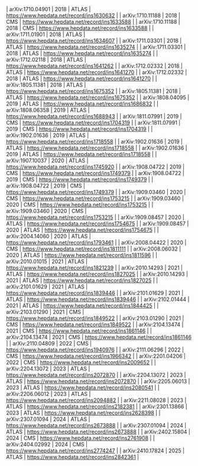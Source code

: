 | arXiv:1710.04901 | 2018 | ATLAS | https://www.hepdata.net/record/ins1630632 |
| arXiv:1710.11188 | 2018 | CMS   | https://www.hepdata.net/record/ins1633588 |
| arXiv:1710.11188 | 2018 | CMS   | https://www.hepdata.net/record/ins1633588 |
| arXiv:1711.01901 | 2018 | ATLAS | https://www.hepdata.net/record/ins1634607 |
| arXiv:1711.03301 | 2018 | ATLAS | https://www.hepdata.net/record/ins1635274 |
| arXiv:1711.03301 | 2018 | ATLAS | https://www.hepdata.net/record/ins1635274 |
| arXiv:1712.02118 | 2018 | ATLAS | https://www.hepdata.net/record/ins1641262 |
| arXiv:1712.02332 | 2018 | ATLAS | https://www.hepdata.net/record/ins1641270 |
| arXiv:1712.02332 | 2018 | ATLAS | https://www.hepdata.net/record/ins1641270 |
| arXiv:1805.11381 | 2018 | ATLAS | https://www.hepdata.net/record/ins1675352 |
| arXiv:1805.11381 | 2018 | ATLAS | https://www.hepdata.net/record/ins1675352 |
| arXiv:1808.04095 | 2019 | ATLAS | https://www.hepdata.net/record/ins1686832 |
| arXiv:1808.06358 | 2019 | ATLAS | https://www.hepdata.net/record/ins1688943 |
| arXiv:1811.07991 | 2019 | CMS   | https://www.hepdata.net/record/ins1704319 |
| arXiv:1811.07991 | 2019 | CMS   | https://www.hepdata.net/record/ins1704319 |
| arXiv:1902.01636 | 2019 | ATLAS | https://www.hepdata.net/record/ins1718558 |
| arXiv:1902.01636 | 2019 | ATLAS | https://www.hepdata.net/record/ins1718558 |
| arXiv:1902.01636 | 2019 | ATLAS | https://www.hepdata.net/record/ins1718558 |
| arXiv:1907.10037 | 2020 | ATLAS | https://www.hepdata.net/record/ins1745920 |
| arXiv:1908.04722 | 2019 | CMS   | https://www.hepdata.net/record/ins1749379 |
| arXiv:1908.04722 | 2019 | CMS   | https://www.hepdata.net/record/ins1749379 |
| arXiv:1908.04722 | 2019 | CMS   | https://www.hepdata.net/record/ins1749379 |
| arXiv:1909.03460 | 2020 | CMS   | https://www.hepdata.net/record/ins1753215 |
| arXiv:1909.03460 | 2020 | CMS   | https://www.hepdata.net/record/ins1753215 |
| arXiv:1909.03460 | 2020 | CMS   | https://www.hepdata.net/record/ins1753215 |
| arXiv:1909.08457 | 2020 | ATLAS | https://www.hepdata.net/record/ins1754675 |
| arXiv:1909.08457 | 2020 | ATLAS | https://www.hepdata.net/record/ins1754675 |
| arXiv:2004.14060 | 2020 | ATLAS | https://www.hepdata.net/record/ins1793461 |
| arXiv:2008.04422 | 2020 | CMS   | https://www.hepdata.net/record/ins1811111 |
| arXiv:2008.06032 | 2020 | ATLAS | https://www.hepdata.net/record/ins1811596 |
| arXiv:2010.01015 | 2021 | ATLAS | https://www.hepdata.net/record/ins1821239 |
| arXiv:2010.14293 | 2021 | ATLAS | https://www.hepdata.net/record/ins1827025 |
| arXiv:2010.14293 | 2021 | ATLAS | https://www.hepdata.net/record/ins1827025 |
| arXiv:2101.01629 | 2021 | ATLAS | https://www.hepdata.net/record/ins1839446 |
| arXiv:2101.01629 | 2021 | ATLAS | https://www.hepdata.net/record/ins1839446 |
| arXiv:2102.01444 | 2021 | ATLAS | https://www.hepdata.net/record/ins1844425 |
| arXiv:2103.01290 | 2021 | CMS   | https://www.hepdata.net/record/ins1849522 |
| arXiv:2103.01290 | 2021 | CMS   | https://www.hepdata.net/record/ins1849522 |
| arXiv:2104.13474 | 2021 | CMS   | https://www.hepdata.net/record/ins1861146 |
| arXiv:2104.13474 | 2021 | CMS   | https://www.hepdata.net/record/ins1861146 |
| arXiv:2110.04809 | 2022 | CMS   | https://www.hepdata.net/record/ins1940976 |
| arXiv:2111.06296 | 2022 | CMS   | https://www.hepdata.net/record/ins1966342 |
| arXiv:2201.04206 | 2022 | CMS   | https://www.hepdata.net/record/ins2009652 |
| arXiv:2204.13072 | 2023 | ATLAS | https://www.hepdata.net/record/ins2072870 |
| arXiv:2204.13072 | 2023 | ATLAS | https://www.hepdata.net/record/ins2072870 |
| arXiv:2205.06013 | 2023 | ATLAS | https://www.hepdata.net/record/ins2080541 |
| arXiv:2206.06012 | 2023 | ATLAS | https://www.hepdata.net/record/ins2094882 |
| arXiv:2211.08028 | 2023 | ATLAS | https://www.hepdata.net/record/ins2182381 |
| arXiv:2301.13866 | 2023 | ATLAS | https://www.hepdata.net/record/ins2628398 |
| arXiv:2307.01094 | 2024 | ATLAS | https://www.hepdata.net/record/ins2673888 |
| arXiv:2307.01094 | 2024 | ATLAS | https://www.hepdata.net/record/ins2673888 |
| arXiv:2402.15804 | 2024 | CMS   | https://www.hepdata.net/record/ins2761908 |
| arXiv:2404.02992 | 2024 | CMS   | https://www.hepdata.net/record/ins2774247 |
| arXiv:2410.17824 | 2025 | ATLAS | https://www.hepdata.net/record/ins2842361 |
